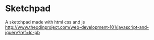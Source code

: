 # Sketchpad
A sketchpad made with html css and js
http://www.theodinproject.com/web-development-101/javascript-and-jquery?ref=lc-pb
